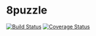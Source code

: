 8puzzle
=======

[![Build Status](https://travis-ci.org/litesystems/8puzzle.svg?branch=master)](https://travis-ci.org/litesystems/8puzzle)
[![Coverage Status](https://coveralls.io/repos/litesystems/8puzzle/badge.png?branch=master)](https://coveralls.io/r/litesystems/8puzzle?branch=master)
